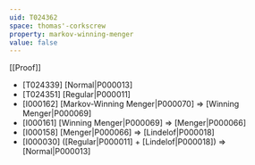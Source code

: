 ```yaml
---
uid: T024362
space: thomas'-corkscrew
property: markov-winning-menger
value: false
---
```

[[Proof]]

* [T024339] [Normal|P000013]
* [T024351] [Regular|P000011]
* [I000162] [Markov-Winning Menger|P000070] => [Winning Menger|P000069]
* [I000161] [Winning Menger|P000069] => [Menger|P000066]
* [I000158] [Menger|P000066] => [Lindelof|P000018]
* [I000030] ([Regular|P000011] + [Lindelof|P000018]) => [Normal|P000013]

